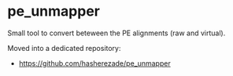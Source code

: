 # pe_unmapper

Small tool to convert beteween the PE alignments (raw and virtual).

Moved into a dedicated repository: 
+  https://github.com/hasherezade/pe_unmapper
